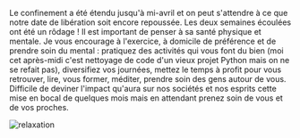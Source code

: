 <!-- title: Confinement des esprits -->
<!-- category: Humeur -->

Le confinement a été étendu jusqu'à mi-avril et on peut s'attendre à ce que notre date de libération soit encore repoussée. Les deux semaines écoulées ont été un rôdage ! <!-- more -->Il est important de penser à sa santé physique et mentale. Je vous encourage à l'exercice, à domicile de préférence et de prendre soin du mental : pratiquez des activités qui vous font du bien (moi cet après-midi c'est nettoyage de code d'un vieux projet Python mais on ne se refait pas), diversifiez vos journées, mettez le temps à profit pour vous retrouver, lire, vous former, méditer, prendre soin des gens autour de vous. Difficile de deviner l'impact qu'aura sur nos sociétés et nos esprits cette mise en bocal de quelques mois mais en attendant prenez soin de vous et de vos proches. 

![relaxation](/images/2020/massage-relaxation.jpg)